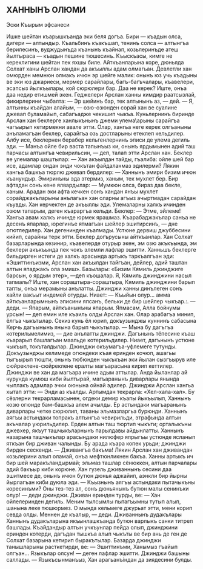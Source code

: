 ## ХАННЫНЪ ОЛЮМИ

Эски Къырым эфсанеси

Ишке шейтан къарышкъанда эки беля догъа. Бири — къадын олса, дигери — алтындыр. Къальбинъ къакъшап, тенинъ солса — алтынгъа берилесинъ, вуджудынъда къанынъ къайнап, козьлеринъде атеш йылтыраса — къадын пешине тюшесинъ. Къыскъасы, кимге не кереклигини шейтан пек яхшы биле.
Айткъанларына коре, дюньяда Солхат ханы Арслан хандан да акъыллы адам олмагьан. Девлетли хан омюрден мемнюн олмакъ ичюн эр шейге малик: онынъ юз учь къадыны ве эки юз джариеси, мермер сарайлары, багъ-багъчалары, къавелери, эсапсыз йылкъылары, кой сюрюлери бар. Даа не керек? Иште, онъа даа недир етишмей экен.
Геджелери Арслан ханны кимдир раатсызлай, фикирлерини чыбалта:
— Эр шейинъ бар, тек алтынынъ аз, — дей.
— Я, алтынны къайдан алайым, — озю-озюнден сорай хан ве суалине джевап буламайып, сабагъадже чекишип чыкъа.
Куньлернинъ биринде Арслан хан беклерге ханлыкънынъ джеми улема\арыны сарайгъа чагъырып кетирмекни авале этти.
Олар, хангьа неге керек олгъаныны анъламагъан беклер, сарайгъа озь достларыны етеклеп кельдилер. Албу исе, беклернен берабер кельгенлернинъ эписи де улема дегиль эди.
— Манъа ойле бир васта тапынъыз ки, онынъ ярдымынен адий таш парчасы алтынгъа чевирильсин, — деп, талап этти Арслан хан.
Беклер ве улемалар шаштылар:
— Хан акъылдан тайды, гъалиба: ойле шей бар исе, адамлар ондан энди чокътан файдаланмаз эдилерми?
Лякин хангьа башкъа тюрлю джевап бердилер:
— Ханнынъ эмири бизим ичюн къанундыр. Эмиринъны эда этермиз, ханым, тек мухлет бер.
Бир афтадан сонъ кене ялвардылар:
— Мумкюн олса, бираз даа бекле, ханым.
Арадан эки афта кечкен сонъ хандан янъы мухлет сорайджакъларыны анълагьан хан оларны агъыз ачыртмадан сарайдан къувды.
Хан керчектен де акъыллы эди. Улемаларны халкъ ичинден озюм тапарым, деген къараргъа кельди.
Беклер:
— Этме, эйлеме! Хангьа авам халкъ ичинде юрмек ярашмаз. Къарабаджакълар санъа не десенъ япарлар, юрегинъе ятмагъан шейлер эшитирсинъ, — дне огютледилер. Хан дегенинден къалмады. Устюне дервиш джуббесини кийип, сарайны терк этти.
Беклер догърусыны айткъанлар. Хан Солхат базарларында кезинир, къавелерде отурыр экен, эм озю акъкъында, эм беклери акъкъында пек чокъ элемли лафлар эшитти. Ханньшъ беклерге бильдирген истеги де халкъ арасында артыкъ таркъалгъан эди: «Эшиттинъизми, Арслан хан акъылдан тайгъан, дейлер, адий таштан алтын япаджакъ ола эмиш». Базылары: «Бизим Кямиль джинджиге барсын, о ярдым этер», —деп къошалар.
Я, Кямиль джинджини насыл тапмалы?
Иште, хан сораштыра-сораштыра, Кямиль джинджини барып тапты, онъа мерамыны анълатты. Джинджи ханны динълеген сонъ хайли вакъыт индемей отурды. Ниает:
— Къыйын олур... амма айткъанларымнынъ эписини япсанъ, бельки де бир шейлер чыкъар.:. — деди.
— Япарым, айткъанынъны япарым. Япмасам, Алла бойнумы урсын! — деп емин иле къаиль олды Арслан хан.
Олар арабагъа минип, ёлгъа чыкътылар. Секиз кунь ёл юрип, докъузынджы куннинъ сабасына Керчь дагъынынъ янына барып чыкътылар.
— Мына бу дагъгъа котерильмелимиз, — дие анълатты джинджи.
Дагънынъ тёпесине къаш къарарып башлагъан маальде котерильдилер.
Ниает, дагънынъ устюне чыкъып, токъталдылар. Джинджи окъумагъа-уфлемеге тутунды. Докъузынджы келимеде огюндеки къая еринден кочюп, ашагьы тыгъырып тюшти, онынъ тюбюнден чыкъкъан эки йылан сызгъырув иле сюйреклене-сюйреклене ералты магъарасына кирип кеттилер. Джинджи ве хан да магъара ичине адым аттылар. Анда йыланлар ай нурунда кумюш киби йылтырай, магъаранынъ диварлары янында чыплакъ адамлар эчки оюнына ойнай эдилер.
Джинджи Арслан хангьа хытап этти:
— Энди аз къалды. Артымдан текрарла: «Хел-хала-хал».
Бу сёзлерни текрарламасынен, огдеки демир къапы
йыкъылып, Ханнынъ козю огюнде бам-башкъа алем ачылды.
Ер астындаки магъаранынъ диварлары четке сюрюлип, таваны эльмазларгьа бурюнди. Ханнынъ аягъы астындаки топракъ алтынгъа чевирильди, этрафында алтын акъчалар уюрильдилер. Ерден алтын таш тюртип чыкъти; орталыкъны джевхер, якъут ташчыкъларнынъ парылдавы айдынлатты. Ханнынъ назарына ташчыкълар арасындаки нилюфер япрыгъы устюнде ясланып яткъан бир дживан чалынды.
Бу арада къара копек урьди; джинджи бирден сескенди.
— Дживангъа бакъма!
Лякин Арслан хан дживандан козьлерини алып оламай, онъа мефтюнликнен бакъа. Ханны артыкъ ич бир шей маракъландырмай; эльмаз ташлар сёнюккен, алтын парчалары адий бакъыр киби корюне.
Хан гузель дживаннынъ сесини даа эшитмесе де, онынъ ичюн бутюн дюнья аджайип, аэнкли бир йырны йырлагъан киби дуюла эди.
— Къызнынъ аягъы астындаки пытачыкъны коресинъми? Оны тез-тез ал, сонъ дюньянынъ бутюн малы сенинъки олур! — деди джинджи.
Дживан еринден турды, ве:
— Хан ойлелеринден дегиль. Меним тылсымлы пытагъымны тутып алып, шанына леке тюшюрмез. О мында кельмеге джурьат этти, мени корип севда олды. Меннен де къалыр, — деди.
Дживаннынъ дудакълары Ханнынъ дудакъларына якъынлашкъанда бутюн варлыкъ санки титреп башлады. Къайдандыр алтын учкъунлар пейда олып, джинджини еринден котерди, дагъдан тышкъа алып чыкъты ве бир ань де ген де Солхат базарына кетирип быракътылар.
Базарда джинджи танышларыны расткетирди, ве:
— Эшиттинъми, Ханымыз гъайып олгъан... Языкълар олсун! — деген лафлар эшитти.
Джинджи башыны саллады.
— Языкъсынманъыз, Хан арагьанъіндан да зиядесини булды.
